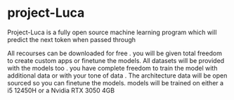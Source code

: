 # project-Luca
Project-Luca is a fully open source machine learning program which will predict the next token when passed through

All recourses can be downloaded for free . you will be given total freedom to create custom apps or finetune the models. 
All datasets will be provided with the models too . you have complete freedom to train the model with additional data or with your tone of data . The architecture data will be open sourced
so you can finetune the models.
models will be trained on either a i5 12450H or a Nvidia RTX 3050 4GB

